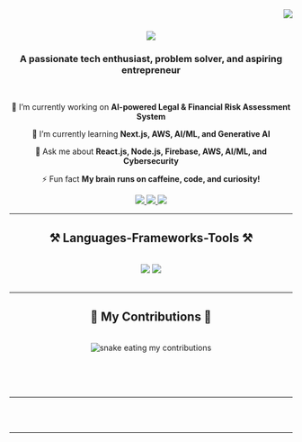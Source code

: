 <img align="right" src="https://visitor-badge.laobi.icu/badge?page_id=Techyeezus.Techyeezus" />

<h1 align="center">
    <img src="https://readme-typing-svg.herokuapp.com/?font=Righteous&size=35&center=true&vCenter=true&width=500&height=70&duration=4000&lines=Hi+There!+👋;+I'm+Techyeezus!;" />
</h1>

<h3 align="center">A passionate tech enthusiast, problem solver, and aspiring entrepreneur</h3>

<br/>

<div align="center">
 
 🔭 I’m currently working on **AI-powered Legal & Financial Risk Assessment System**
 
 🌱 I’m currently learning **Next.js, AWS, AI/ML, and Generative AI**

💬 Ask me about **React.js, Node.js, Firebase, AWS, AI/ML, and Cybersecurity**

⚡ Fun fact **My brain runs on caffeine, code, and curiosity!**

 </div>
 
<div align="center"> 
  <a href="mailto:your.email@example.com">
    <img src="https://img.shields.io/badge/Gmail-333333?style=for-the-badge&logo=gmail&logoColor=red" />
  </a>
  <a href="https://www.linkedin.com/in/yourlinkedin" target="_blank">
    <img src="https://img.shields.io/badge/LinkedIn-0077B5?style=for-the-badge&logo=linkedin&logoColor=white" target="_blank" />
  </a>
  <a href="https://yourportfolio.com" target="_blank">
     <img src="https://img.shields.io/badge/Portfolio-FF5722?style=for-the-badge&logo=todoist&logoColor=white" target="_blank" />
  </a>
</div>

 <hr/>
 
<h2 align="center">⚒️ Languages-Frameworks-Tools ⚒️</h2>
<br/>
<div align="center">
    <img src="https://skillicons.dev/icons?i=react,nextjs,tailwind,bootstrap,html,css,vscode,github,figma" />
    <img src="https://skillicons.dev/icons?i=nodejs,python,javascript,typescript,express,firebase,mongodb,mysql,aws,docker" /><br>
</div>

<br/>
<hr/>

<div align="center">
  <h2>🐍 My Contributions 🐍</h2>
  <br>
  <img alt="snake eating my contributions" src="https://raw.githubusercontent.com/Techyeezus/Techyeezus/output/github-contribution-grid-snake.svg" />
  
  <br/><br/><br/>
</div>

<hr/>

<br/><br/>

<hr/>

<br/>
